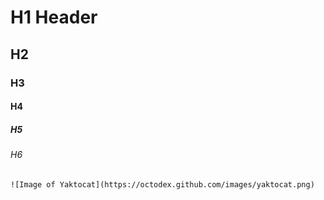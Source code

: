 # H1 Header
## H2
### H3
#### H4
##### H5
###### H6
```
![Image of Yaktocat](https://octodex.github.com/images/yaktocat.png)
```
